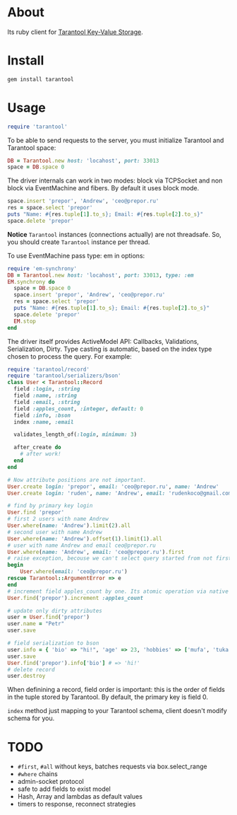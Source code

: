 # About

Its ruby client for [Tarantool Key-Value Storage](http://github.com/mailru/tarantool).

# Install

```bash
gem install tarantool
```

# Usage

```ruby
require 'tarantool'
```

To be able to send requests to the server, you must
initialize Tarantool and Tarantool space:

```ruby
DB = Tarantool.new host: 'locahost', port: 33013
space = DB.space 0
```

The driver internals can work in two modes: block via TCPSocket and non block via EventMachine and fibers. By default it uses block mode. 


```ruby
space.insert 'prepor', 'Andrew', 'ceo@prepor.ru'
res = space.select 'prepor'
puts "Name: #{res.tuple[1].to_s}; Email: #{res.tuple[2].to_s}"
space.delete 'prepor'
```

**Notice** `Tarantool` instances (connections actually) are not threadsafe. So, you should create `Tarantool` instance per thread.

To use EventMachine pass type: em in options:

```ruby
require 'em-synchrony'
DB = Tarantool.new host: 'locahost', port: 33013, type: :em
EM.synchrony do
  space = DB.space 0
  space.insert 'prepor', 'Andrew', 'ceo@prepor.ru'
  res = space.select 'prepor'
  puts "Name: #{res.tuple[1].to_s}; Email: #{res.tuple[2].to_s}"
  space.delete 'prepor'
  EM.stop
end
```

The driver itself provides ActiveModel API: Callbacks, Validations, Serialization, Dirty. 
Type casting is automatic, based on the index type chosen to process the query.
For example:

```ruby
require 'tarantool/record'
require 'tarantool/serializers/bson'
class User < Tarantool::Record
  field :login, :string
  field :name, :string
  field :email, :string      
  field :apples_count, :integer, default: 0
  field :info, :bson
  index :name, :email

  validates_length_of(:login, minimum: 3)

  after_create do
    # after work!
  end
end

# Now attribute positions are not important.
User.create login: 'prepor', email: 'ceo@prepor.ru', name: 'Andrew'
User.create login: 'ruden', name: 'Andrew', email: 'rudenkoco@gmail.com'

# find by primary key login
User.find 'prepor' 
# first 2 users with name Andrew
User.where(name: 'Andrew').limit(2).all 
# second user with name Andrew
User.where(name: 'Andrew').offset(1).limit(1).all 
# user with name Andrew and email ceo@prepor.ru
User.where(name: 'Andrew', email: 'ceo@prepor.ru').first
# raise exception, becouse we can't select query started from not first part of index
begin
    User.where(email: 'ceo@prepor.ru') 
rescue Tarantool::ArgumentError => e
end
# increment field apples_count by one. Its atomic operation via native Tarantool interface
User.find('prepor').increment :apples_count

# update only dirty attributes
user = User.find('prepor')
user.name = "Petr"
user.save

# field serialization to bson
user.info = { 'bio' => "hi!", 'age' => 23, 'hobbies' => ['mufa', 'tuka'] }
user.save
User.find('prepor').info['bio'] # => 'hi!'
# delete record
user.destroy
```

When definining a record, field order is important: this is the order of fields
in the tuple stored by Tarantool. By default, the primary key is field 0. 

`index` method just mapping to your Tarantool schema, client doesn't modify schema for you.

# TODO

* `#first`, `#all` without keys, batches requests via box.select_range
* `#where` chains
* admin-socket protocol
* safe to add fields to exist model
* Hash, Array and lambdas as default values
* timers to response, reconnect strategies